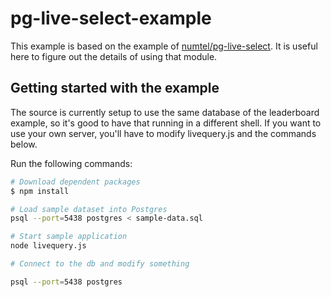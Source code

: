 # pg-live-select-example

This example is based on the example of [numtel/pg-live-select](https://github.com/numtel/pg-live-select).
It is useful here to figure out the details of using that module.

## Getting started with the example

The source is currently setup to use the same database of the leaderboard example,
so it's good to have that running in a different shell. If you want to use your
own server, you'll have to modify livequery.js and the commands below.

Run the following commands:

```bash
# Download dependent packages
$ npm install

# Load sample dataset into Postgres
psql --port=5438 postgres < sample-data.sql

# Start sample application
node livequery.js

# Connect to the db and modify something

psql --port=5438 postgres
```
